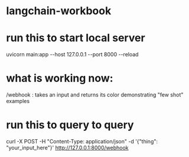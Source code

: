 # langchain-workbook

# run this to start local server
uvicorn main:app --host 127.0.0.1 --port 8000 --reload

# what is working now:
/webhook : takes an input and returns its color demonstrating "few shot" examples

# run this to query to query 
curl -X POST -H "Content-Type: application/json" -d '{"thing": "your_input_here"}' http://127.0.0.1:8000/webhook
